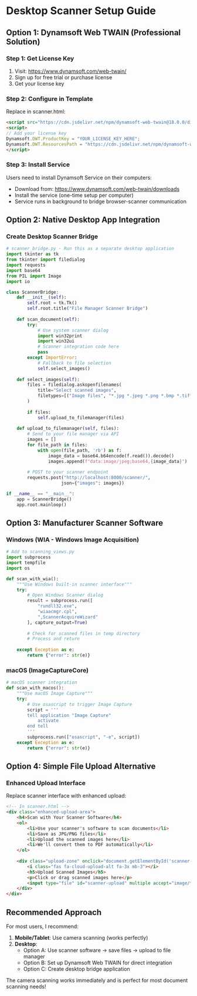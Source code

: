 # Desktop Scanner Setup Guide

## Option 1: Dynamsoft Web TWAIN (Professional Solution)

### Step 1: Get License Key
1. Visit: https://www.dynamsoft.com/web-twain/
2. Sign up for free trial or purchase license
3. Get your license key

### Step 2: Configure in Template
Replace in scanner.html:
```html
<script src="https://cdn.jsdelivr.net/npm/dynamsoft-web-twain@18.0.0/dist/dynamsoft.webtwain.min.js"></script>
<script>
// Add your license key
Dynamsoft.DWT.ProductKey = "YOUR_LICENSE_KEY_HERE";
Dynamsoft.DWT.ResourcesPath = "https://cdn.jsdelivr.net/npm/dynamsoft-web-twain@18.0.0/dist/";
</script>
```

### Step 3: Install Service
Users need to install Dynamsoft Service on their computers:
- Download from: https://www.dynamsoft.com/web-twain/downloads
- Install the service (one-time setup per computer)
- Service runs in background to bridge browser-scanner communication

## Option 2: Native Desktop App Integration

### Create Desktop Scanner Bridge
```python
# scanner_bridge.py - Run this as a separate desktop application
import tkinter as tk
from tkinter import filedialog
import requests
import base64
from PIL import Image
import io

class ScannerBridge:
    def __init__(self):
        self.root = tk.Tk()
        self.root.title("File Manager Scanner Bridge")
        
    def scan_document(self):
        try:
            # Use system scanner dialog
            import win32print
            import win32ui
            # Scanner integration code here
            pass
        except ImportError:
            # Fallback to file selection
            self.select_images()
    
    def select_images(self):
        files = filedialog.askopenfilenames(
            title="Select scanned images",
            filetypes=[("Image files", "*.jpg *.jpeg *.png *.bmp *.tiff")]
        )
        
        if files:
            self.upload_to_filemanager(files)
    
    def upload_to_filemanager(self, files):
        # Send to your file manager via API
        images = []
        for file_path in files:
            with open(file_path, 'rb') as f:
                image_data = base64.b64encode(f.read()).decode()
                images.append(f"data:image/jpeg;base64,{image_data}")
        
        # POST to your scanner endpoint
        requests.post("http://localhost:8000/scanner/", 
                     json={"images": images})

if __name__ == "__main__":
    app = ScannerBridge()
    app.root.mainloop()
```

## Option 3: Manufacturer Scanner Software

### Windows (WIA - Windows Image Acquisition)
```python
# Add to scanning_views.py
import subprocess
import tempfile
import os

def scan_with_wia():
    """Use Windows built-in scanner interface"""
    try:
        # Open Windows Scanner dialog
        result = subprocess.run([
            "rundll32.exe", 
            "wiaacmgr.cpl",
            ",ScannerAcquireWizard"
        ], capture_output=True)
        
        # Check for scanned files in temp directory
        # Process and return
        
    except Exception as e:
        return {"error": str(e)}
```

### macOS (ImageCaptureCore)
```python
# macOS scanner integration
def scan_with_macos():
    """Use macOS Image Capture"""
    try:
        # Use osascript to trigger Image Capture
        script = '''
        tell application "Image Capture"
            activate
        end tell
        '''
        subprocess.run(["osascript", "-e", script])
    except Exception as e:
        return {"error": str(e)}
```

## Option 4: Simple File Upload Alternative

### Enhanced Upload Interface
Replace scanner interface with enhanced upload:

```html
<!-- In scanner.html -->
<div class="enhanced-upload-area">
    <h4>Scan with Your Scanner Software</h4>
    <ol>
        <li>Use your scanner's software to scan documents</li>
        <li>Save as JPG/PNG files</li>
        <li>Upload the scanned images here</li>
        <li>We'll convert them to PDF automatically</li>
    </ol>
    
    <div class="upload-zone" onclick="document.getElementById('scanner-upload').click()">
        <i class="fas fa-cloud-upload-alt fa-3x mb-3"></i>
        <h5>Upload Scanned Images</h5>
        <p>Click or drag scanned images here</p>
        <input type="file" id="scanner-upload" multiple accept="image/*" style="display: none;">
    </div>
</div>
```

## Recommended Approach

For most users, I recommend:

1. **Mobile/Tablet**: Use camera scanning (works perfectly)
2. **Desktop**: 
   - Option A: Use scanner software → save files → upload to file manager
   - Option B: Set up Dynamsoft Web TWAIN for direct integration
   - Option C: Create desktop bridge application

The camera scanning works immediately and is perfect for most document scanning needs!
